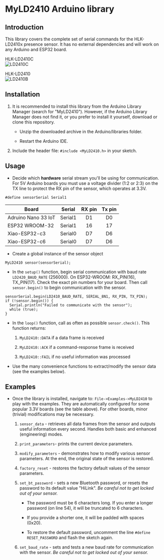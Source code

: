 # MyLD2410 Arduino library
## Introduction

This library covers the complete set of serial commands for the HLK-LD2410x presence sensor. 
It has no external dependencies and will work on any Arduino and ESP32 board.

HLK-LD2410C<br>
![LD2410C](images/ld2410c.png)

HLK-LD2410<br>
![LD2410B](images/ld2410.png)

## Installation

1. It is recommended to install this library from the Arduino Library Manager (search for "MyLD2410"). However, if the Arduino Library Manager does not find it, or you prefer to install it yourself, download or clone this repository.

    - Unzip the downloaded archive in the Arduino/libraries folder. 

    - Restart the Arduino IDE.

1. Include the header file: `#include <MyLD2410.h>` in your sketch.

## Usage
* Decide which **hardware** serial stream you'll be using for communication. For 5V Arduino boards you must use a voltage divider (1:2 or 2:3) on the TX line to protect the RX pin of the sensor, which operates at 3.3V.  

`#define sensorSerial Serial1`


|  Board | Serial | RX pin | Tx pin |
|--------|--------|:--:|:--:|
| Adruino Nano 33 IoT | Serial1 | D1 | D0 |
| ESP32 WROOM-32 | Serial1 | 16 | 17 |
| Xiao-ESP32-c3 | Serial0 | D7 | D6 |
| Xiao-ESP32-c6 | Serial0 | D7 | D6 |

* Create a global instance of the sensor object

`MyLD2410 sensor(sensorSerial);`

* In the `setup()` function, begin serial communication with baud rate `LD2420_BAUD_RATE` (256000). On ESP32-WROOM: RX_PIN(16), TX_PIN(17). Check the exact pin numbers for your board. Then call `sensor.begin()` to begin communication with the sensor.

```
sensorSerial.begin(LD2410_BAUD_RATE, SERIAL_8N1, RX_PIN, TX_PIN);
if (!sensor.begin()) {
  Serial.println("Failed to communicate with the sensor");
  while (true);
}
```

* In the `loop()` function, call as often as possible `sensor.check()`. This function returns:
    
    1. `MyLD2410::DATA` if a data frame is received
    
    1. `MyLD2410::ACK` if a command-response frame is received
    
    1. `MyLD2410::FAIL` if no useful information was processed

* Use the many convenience functions to extract/modify the sensor data (see the examples below).

## Examples
* Once the library is installed, navigate to: `File->Examples->MyLD2410` to play with the examples. They are automatically configured for some popular 3.3V boards (see the table above). For other boards, minor (trivial) modifications may be necessary.  
    
    1. `sensor_data` - retrieves all data frames from the sensor and outputs useful information every second. Handles both basic and enhanced (engineering) modes.
    
    1. `print_parameters`- prints the current device parameters.

    1. `modify_parameters` - demonstrates how to modify various sensor parameters. At the end, the original state of the sensor is restored.

    1. `factory_reset` - restores the factory default values of the sensor parameters.

    1. `set_bt_password` - sets a new Bluetooth password, or resets the password to its default value "HiLink". _Be careful not to get locked out of your sensor._ 
    
        - The password must be 6 characters long. If you enter a longer password (on line 54), it will be truncated to 6 characters. 
        
        - If you provide a shorter one, it will be padded with spaces (0x20). 
        
        - To restore the default password, uncomment the line `#define RESET_PASSWORD` and flash the sketch again.

    1. `set_baud_rate` - sets and tests a new baud rate for communication with the sensor. _Be careful not to get locked out of your sensor._
